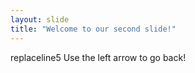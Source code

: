 ```yaml
---
layout: slide
title: "Welcome to our second slide!"
---
```

replaceline5
Use the left arrow to go back!
